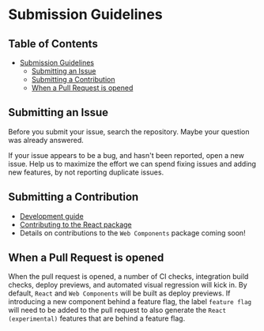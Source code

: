# Submission Guidelines
<!-- START doctoc generated TOC please keep comment here to allow auto update -->
<!-- DON'T EDIT THIS SECTION, INSTEAD RE-RUN doctoc TO UPDATE -->
## Table of Contents

- [Submission Guidelines](#submission-guidelines)
  - [Submitting an Issue](#submitting-an-issue)
  - [Submitting a Contribution](#submitting-a-contribution)
  - [When a Pull Request is opened](#when-a-pull-request-is-opened)

<!-- END doctoc generated TOC please keep comment here to allow auto update -->

## Submitting an Issue

Before you submit your issue, search the repository. Maybe your question was
already answered.

If your issue appears to be a bug, and hasn't been reported, open a new issue.
Help us to maximize the effort we can spend fixing issues and adding new
features, by not reporting duplicate issues.

## Submitting a Contribution

- [Development guide](https://github.com/carbon-design-system/ibm-dotcom-library/blob/master/docs/developing.md)
- [Contributing to the React package](https://github.com/carbon-design-system/ibm-dotcom-library/blob/master/packages/react/docs/contributing-to-react.md)
- Details on contributions to the `Web Components` package coming soon!

## When a Pull Request is opened

When the pull request is opened, a number of CI checks, integration build 
checks, deploy previews, and automated visual regression will 
kick in. By default, `React` and `Web Components` will be built as deploy 
previews. If introducing a new component behind a feature flag, the label 
`feature flag` will need to be added to the pull request to also generate the 
`React (experimental)` features that are behind a feature flag.

## 
